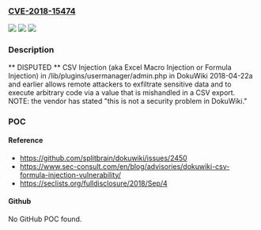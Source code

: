 ### [CVE-2018-15474](https://cve.mitre.org/cgi-bin/cvename.cgi?name=CVE-2018-15474)
![](https://img.shields.io/static/v1?label=Product&message=n%2Fa&color=blue)
![](https://img.shields.io/static/v1?label=Version&message=n%2Fa&color=blue)
![](https://img.shields.io/static/v1?label=Vulnerability&message=n%2Fa&color=brighgreen)

### Description

** DISPUTED ** CSV Injection (aka Excel Macro Injection or Formula Injection) in /lib/plugins/usermanager/admin.php in DokuWiki 2018-04-22a and earlier allows remote attackers to exfiltrate sensitive data and to execute arbitrary code via a value that is mishandled in a CSV export.  NOTE: the vendor has stated "this is not a security problem in DokuWiki."

### POC

#### Reference
- https://github.com/splitbrain/dokuwiki/issues/2450
- https://www.sec-consult.com/en/blog/advisories/dokuwiki-csv-formula-injection-vulnerability/
- https://seclists.org/fulldisclosure/2018/Sep/4

#### Github
No GitHub POC found.

